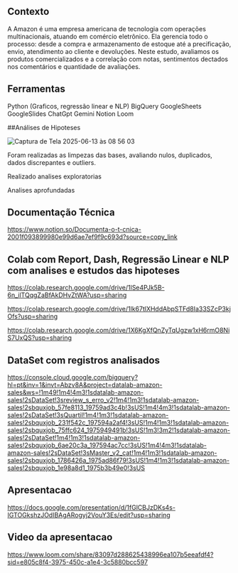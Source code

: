 ## Contexto

A Amazon é uma empresa americana de tecnologia com operações multinacionais, atuando em comércio eletrônico. Ela gerencia todo o processo: desde a compra e armazenamento de estoque até a precificação, envio, atendimento ao cliente e devoluções. 
Neste estudo, avaliamos os produtos comercializados e a correlação com notas, sentimentos dectados nos comentários e quantidade de avaliações.

## Ferramentas
Python (Graficos, regressão linear e NLP)
BigQuery
GoogleSheets
GoogleSlides
ChatGpt
Gemini
Notion
Loom

##Análises de Hipoteses


![Captura de Tela 2025-06-13 às 08 56 03](https://github.com/user-attachments/assets/3222eaae-1750-4c7f-acc2-a18d8ecc6b8c)

Foram realizadas as limpezas das bases, avaliando nulos, duplicados, dados discrepantes e outliers.

Realizado analises exploratorias

Analises aprofundadas


## Documentação Técnica

https://www.notion.so/Documenta-o-t-cnica-2001f093899980e99d6ae7ef9f9c693d?source=copy_link

## Colab com Report, Dash, Regressão Linear e NLP com analises e estudos das hipoteses

https://colab.research.google.com/drive/1lSe4PJk5B-6n_ilTQqgZaBfAkDHvZtWA?usp=sharing

https://colab.research.google.com/drive/1lk67tlXHddAbpSTFd8Ia33SZcP3kjOfs?usp=sharing

https://colab.research.google.com/drive/1X6KgXfQnZyTqUgzw1xH6rmO8NiS7UxQS?usp=sharing

## DataSet com registros analisados

https://console.cloud.google.com/bigquery?hl=pt&inv=1&invt=Abzv8A&project=datalab-amazon-sales&ws=!1m49!1m4!4m3!1sdatalab-amazon-sales!2sDataSet!3sreview_s_erro_v2!1m4!1m3!1sdatalab-amazon-sales!2sbquxjob_57fe8113_19759ad3c4b!3sUS!1m4!4m3!1sdatalab-amazon-sales!2sDataSet!3sQuartil!1m4!1m3!1sdatalab-amazon-sales!2sbquxjob_231f542c_197594a2af4!3sUS!1m4!1m3!1sdatalab-amazon-sales!2sbquxjob_75ffc624_1975949491b!3sUS!1m3!3m2!1sdatalab-amazon-sales!2sDataSet!1m4!1m3!1sdatalab-amazon-sales!2sbquxjob_6ae20c3a_197594ac7cc!3sUS!1m4!4m3!1sdatalab-amazon-sales!2sDataSet!3sMaster_v2_cat!1m4!1m3!1sdatalab-amazon-sales!2sbquxjob_1786426a_1975ad86f79!3sUS!1m4!1m3!1sdatalab-amazon-sales!2sbquxjob_1e98a8d1_1975b3b49e0!3sUS

## Apresentacao

https://docs.google.com/presentation/d/1fGlCBJzDKs4s-IGTOGkshzJOdIBAgARogyj2VouY3Es/edit?usp=sharing

## Video da apresentacao

https://www.loom.com/share/83097d288625438996ea107b5eeafdf4?sid=e805c8f4-3975-450c-a1e4-3c5880bcc597
